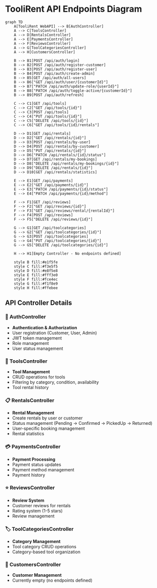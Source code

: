 # TooliRent API Endpoints Diagram

```mermaid
graph TD
    A[TooliRent WebAPI] --> B[AuthController]
    A --> C[ToolsController]
    A --> D[RentalsController]
    A --> E[PaymentsController]
    A --> F[ReviewsController]
    A --> G[ToolCategoriesController]
    A --> H[CustomersController]

    B --> B1[POST /api/auth/login]
    B --> B2[POST /api/auth/register-customer]
    B --> B3[POST /api/auth/register-user]
    B --> B4[POST /api/auth/create-admin]
    B --> B5[GET /api/auth/all-users]
    B --> B6["GET /api/auth/user/{customerId}"]
    B --> B7["PATCH /api/auth/update-role/{userId}"]
    B --> B8["PATCH /api/auth/toggle-active/{customerId}"]
    B --> B9[POST /api/auth/refresh]

    C --> C1[GET /api/tools]
    C --> C2["GET /api/tools/{id}"]
    C --> C3[POST /api/tools]
    C --> C4["PUT /api/tools/{id}"]
    C --> C5["DELETE /api/tools/{id}"]
    C --> C6["GET /api/tools/{id}/rentals"]

    D --> D1[GET /api/rentals]
    D --> D2["GET /api/rentals/{id}"]
    D --> D3[POST /api/rentals/by-user]
    D --> D4[POST /api/rentals/by-customer]
    D --> D5["PUT /api/rentals/{id}"]
    D --> D6["PATCH /api/rentals/{id}/status"]
    D --> D7[GET /api/rentals/my-bookings]
    D --> D8["DELETE /api/rentals/my-bookings/{id}"]
    D --> D9["DELETE /api/rentals/{id}"]
    D --> D10[GET /api/rentals/statistics]

    E --> E1[GET /api/payments]
    E --> E2["GET /api/payments/{id}"]
    E --> E3["PATCH /api/payments/{id}/status"]
    E --> E4["PATCH /api/payments/{id}/method"]

    F --> F1[GET /api/reviews]
    F --> F2["GET /api/reviews/{id}"]
    F --> F3["GET /api/reviews/rental/{rentalId}"]
    F --> F4[POST /api/reviews]
    F --> F5["DELETE /api/reviews/{id}"]

    G --> G1[GET /api/toolcategories]
    G --> G2["GET /api/toolcategories/{id}"]
    G --> G3[POST /api/toolcategories]
    G --> G4["PUT /api/toolcategories/{id}"]
    G --> G5["DELETE /api/toolcategories/{id}"]

    H --> H1[Empty Controller - No endpoints defined]

    style B fill:#e1f5fe
    style C fill:#f3e5f5
    style D fill:#e8f5e8
    style E fill:#fff3e0
    style F fill:#fce4ec
    style G fill:#f1f8e9
    style H fill:#ffebee
```

## API Controller Details

### 🔐 AuthController

- **Authentication & Authorization**
- User registration (Customer, User, Admin)
- JWT token management
- Role management
- User status management

### 🔧 ToolsController

- **Tool Management**
- CRUD operations for tools
- Filtering by category, condition, availability
- Tool rental history

### 📋 RentalsController

- **Rental Management**
- Create rentals by user or customer
- Status management (Pending → Confirmed → PickedUp → Returned)
- User-specific booking management
- Rental statistics

### 💳 PaymentsController

- **Payment Processing**
- Payment status updates
- Payment method management
- Payment history

### ⭐ ReviewsController

- **Review System**
- Customer reviews for rentals
- Rating system (1-5 stars)
- Review management

### 🏷️ ToolCategoriesController

- **Category Management**
- Tool category CRUD operations
- Category-based tool organization

### 👥 CustomersController

- **Customer Management**
- Currently empty (no endpoints defined)
